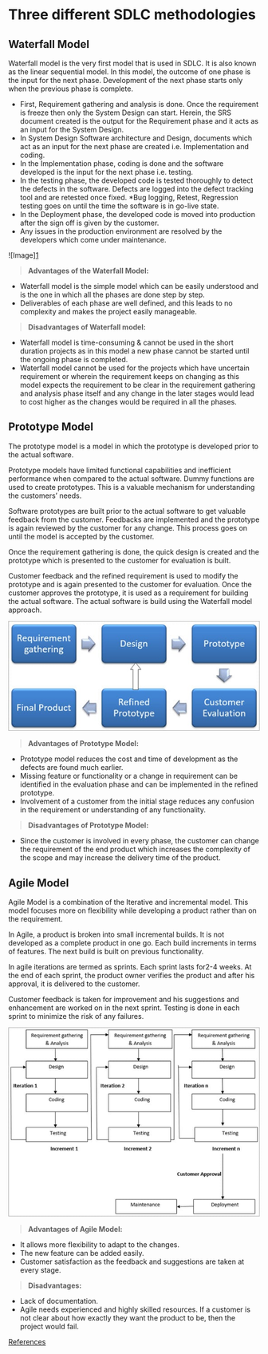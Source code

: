 # Three different SDLC methodologies
## **Waterfall Model**
Waterfall model is the very first model that is used in SDLC. It is also known as the linear sequential model.
In this model, the outcome of one phase is the input for the next phase. Development of the next phase starts only when the previous phase is complete.
* First, Requirement gathering and analysis is done. Once the requirement is freeze then only the System Design can start. Herein, the SRS document created is the output for the Requirement phase and it acts as an input for the System Design.
* In System Design Software architecture and Design, documents which act as an input for the next phase are created i.e. Implementation and coding.
* In the Implementation phase, coding is done and the software developed is the input for the next phase i.e. testing.
* In the testing phase, the developed code is tested thoroughly to detect the defects in the software. Defects are logged into the defect tracking tool and are retested once fixed. *Bug logging, Retest, Regression testing goes on until the time the software is in go-live state.
* In the Deployment phase, the developed code is moved into production after the sign off is given by the customer.
* Any issues in the production environment are resolved by the developers which come under maintenance.

![Image][1](https://github.com/afk95/GMT-456/blob/main/SDLC_Models_img/Waterfall-Model-1.jpg?raw=true)

> **Advantages of the Waterfall Model:**

- Waterfall model is the simple model which can be easily understood and is the one in which all the phases are done step by step.
- Deliverables of each phase are well defined, and this leads to no complexity and makes the project easily manageable.

> **Disadvantages of Waterfall model:**

- Waterfall model is time-consuming & cannot be used in the short duration projects as in this model a new phase cannot be started until the ongoing phase is completed.
- Waterfall model cannot be used for the projects which have uncertain requirement or wherein the requirement keeps on changing as this model expects the requirement to be clear in the requirement gathering and analysis phase itself and any change in the later stages would lead to cost higher as the changes would be required in all the phases.

## Prototype Model
The prototype model is a model in which the prototype is developed prior to the actual software.

Prototype models have limited functional capabilities and inefficient performance when compared to the actual software. Dummy functions are used to create prototypes. This is a valuable mechanism for understanding the customers’ needs.

Software prototypes are built prior to the actual software to get valuable feedback from the customer. Feedbacks are implemented and the prototype is again reviewed by the customer for any change. This process goes on until the model is accepted by the customer.

Once the requirement gathering is done, the quick design is created and the prototype which is presented to the customer for evaluation is built.

Customer feedback and the refined requirement is used to modify the prototype and is again presented to the customer for evaluation. Once the customer approves the prototype, it is used as a requirement for building the actual software. The actual software is build using the Waterfall model approach.

![Image](https://github.com/afk95/GMT-456/blob/main/SDLC_Models_img/Prototype-Model.jpg?raw=true)

> **Advantages of Prototype Model:**

- Prototype model reduces the cost and time of development as the defects are found much earlier.
- Missing feature or functionality or a change in requirement can be identified in the evaluation phase and can be implemented in the refined prototype.
- Involvement of a customer from the initial stage reduces any confusion in the requirement or understanding of any functionality.

> **Disadvantages of Prototype Model:**

- Since the customer is involved in every phase, the customer can change the requirement of the end product which increases the complexity of the scope and may increase the delivery time of the product.

## Agile Model

Agile Model is a combination of the Iterative and incremental model. This model focuses more on flexibility while developing a product rather than on the requirement.

In Agile, a product is broken into small incremental builds. It is not developed as a complete product in one go. Each build increments in terms of features. The next build is built on previous functionality.

In agile iterations are termed as sprints. Each sprint lasts for2-4 weeks. At the end of each sprint, the product owner verifies the product and after his approval, it is delivered to the customer.

Customer feedback is taken for improvement and his suggestions and enhancement are worked on in the next sprint. Testing is done in each sprint to minimize the risk of any failures.

![Image](https://github.com/afk95/GMT-456/blob/main/SDLC_Models_img/Agile-Model.jpg?raw=true)

> **Advantages of Agile Model:**

- It allows more flexibility to adapt to the changes.
- The new feature can be added easily.
- Customer satisfaction as the feedback and suggestions are taken at every stage.

> **Disadvantages:**

- Lack of documentation.
- Agile needs experienced and highly skilled resources.
If a customer is not clear about how exactly they want the product to be, then the project would fail.



[References](https://www.softwaretestinghelp.com/software-development-life-cycle-sdlc/)
